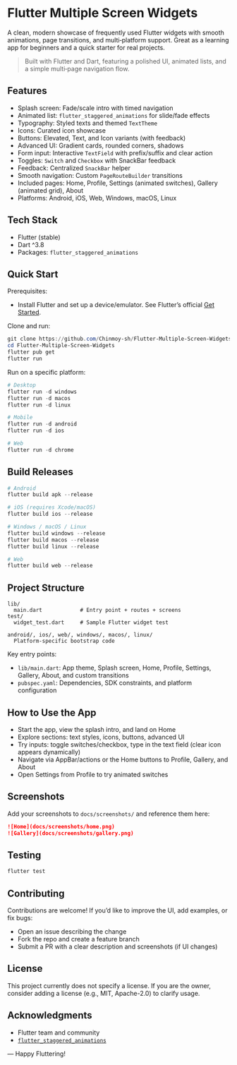 # Flutter Multiple Screen Widgets

A clean, modern showcase of frequently used Flutter widgets with smooth animations, page transitions, and multi‑platform support. Great as a learning app for beginners and a quick starter for real projects.

> Built with Flutter and Dart, featuring a polished UI, animated lists, and a simple multi‑page navigation flow.

## Features

- Splash screen: Fade/scale intro with timed navigation
- Animated list: `flutter_staggered_animations` for slide/fade effects
- Typography: Styled texts and themed `TextTheme`
- Icons: Curated icon showcase
- Buttons: Elevated, Text, and Icon variants (with feedback)
- Advanced UI: Gradient cards, rounded corners, shadows
- Form input: Interactive `TextField` with prefix/suffix and clear action
- Toggles: `Switch` and `Checkbox` with SnackBar feedback
- Feedback: Centralized `SnackBar` helper
- Smooth navigation: Custom `PageRouteBuilder` transitions
- Included pages: Home, Profile, Settings (animated switches), Gallery (animated grid), About
- Platforms: Android, iOS, Web, Windows, macOS, Linux

## Tech Stack

- Flutter (stable)
- Dart ^3.8
- Packages: `flutter_staggered_animations`

## Quick Start

Prerequisites:

- Install Flutter and set up a device/emulator. See Flutter’s official [Get Started](https://docs.flutter.dev/get-started/install).

Clone and run:

```powershell
git clone https://github.com/Chinmoy-sh/Flutter-Multiple-Screen-Widgets.git
cd Flutter-Multiple-Screen-Widgets
flutter pub get
flutter run
```

Run on a specific platform:

```powershell
# Desktop
flutter run -d windows
flutter run -d macos
flutter run -d linux

# Mobile
flutter run -d android
flutter run -d ios

# Web
flutter run -d chrome
```

## Build Releases

```powershell
# Android
flutter build apk --release

# iOS (requires Xcode/macOS)
flutter build ios --release

# Windows / macOS / Linux
flutter build windows --release
flutter build macos --release
flutter build linux --release

# Web
flutter build web --release
```

## Project Structure

```text
lib/
  main.dart            # Entry point + routes + screens
test/
  widget_test.dart     # Sample Flutter widget test

android/, ios/, web/, windows/, macos/, linux/
  Platform-specific bootstrap code
```

Key entry points:

- `lib/main.dart`: App theme, Splash screen, Home, Profile, Settings, Gallery, About, and custom transitions
- `pubspec.yaml`: Dependencies, SDK constraints, and platform configuration

## How to Use the App

- Start the app, view the splash intro, and land on Home
- Explore sections: text styles, icons, buttons, advanced UI
- Try inputs: toggle switches/checkbox, type in the text field (clear icon appears dynamically)
- Navigate via AppBar/actions or the Home buttons to Profile, Gallery, and About
- Open Settings from Profile to try animated switches

## Screenshots

Add your screenshots to `docs/screenshots/` and reference them here:

```markdown
![Home](docs/screenshots/home.png)
![Gallery](docs/screenshots/gallery.png)
```

## Testing

```powershell
flutter test
```

## Contributing

Contributions are welcome! If you’d like to improve the UI, add examples, or fix bugs:

- Open an issue describing the change
- Fork the repo and create a feature branch
- Submit a PR with a clear description and screenshots (if UI changes)

## License

This project currently does not specify a license. If you are the owner, consider adding a license (e.g., MIT, Apache-2.0) to clarify usage.

## Acknowledgments

- Flutter team and community
- [`flutter_staggered_animations`](https://pub.dev/packages/flutter_staggered_animations)

— Happy Fluttering!


